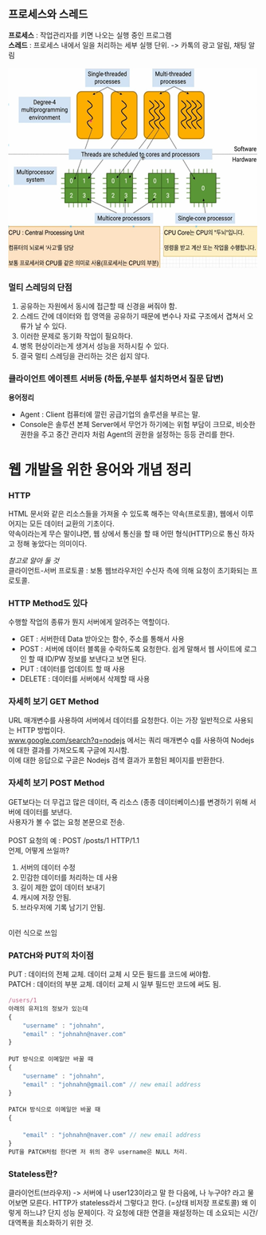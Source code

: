 ## 프로세스와 스레드
**프로세스** : 작업관리자를 키면 나오는 실행 중인 프로그램  
**스레드** : 프로세스 내에서 일을 처리하는 세부 실행 단위. -> 카톡의 광고 알림, 채팅 알림 
<br><br>
<img src="./images/프로세서와 스레드.png" width="500px" height="400px" title="Processes,Thread"/>

### 멀티 스레딩의 단점
1. 공유하는 자원에서 동시에 접근할 때 신경을 써줘야 함.
2. 스레드 간에 데이터와 힙 영역을 공유하기 때문에 변수나 자료 구조에서 겹쳐서 오류가 날 수 있다.
3. 이러한 문제로 동기화 작업이 필요하다.
4. 병목 현상이라는게 생겨서 성능을 저하시킬 수 있다.
5. 결국 멀티 스레딩을 관리하는 것은 쉽지 않다.

### 클라이언트 에이젠트 서버등 (하둡,우분투 설치하면서 질문 답변)
**용어정리**  
* Agent : Client 컴퓨터에 깔린 공급기업의 솔루션을 부르는 말.
* Console은 솔루션 본체 Server에서 무언가 하기에는 위험 부담이 크므로, 비슷한 권한을 주고 중간 관리자 처럼 Agent의 권한을 설정하는 등등 관리를 한다.

# 웹 개발을 위한 용어와 개념 정리
### **HTTP**
HTML 문서와 같은 리소스들을 가져올 수 있도록 해주는 약속(프로토콜), 웹에서 이루어지는 모든 데이터 교환의 기초이다.  
약속이라는게 무슨 말이냐면, 웹 상에서 통신을 할 때 어떤 형식(HTTP)으로 통신 하자고 정해 놓았다는 의미이다.

*참고로 알아 둘 것*<br>
클라이언트-서버 프로토콜 : 보통 웹브라우저인 수신자 측에 의해 요청이 초기화되는 프로토콜.

### **HTTP Method도 있다**
수행할 작업의 종류가 뭔지 서버에게 알려주는 역할이다. 
* GET : 서버한테 Data 받아오는 함수, 주소를 통해서 사용
* POST : 서버에 데이터 블록을 수락하도록 요청한다. 쉽게 말해서 웹 사이트에 로그인 할 때 ID/PW 정보를 보낸다고 보면 된다.
* PUT : 데이터를 업데이트 할 때 사용
* DELETE : 데이터를 서버에서 삭제할 때 사용
### **자세히 보기 GET Method**
URL 매개변수를 사용하여 서버에서 데이터를 요청한다.
이는 가장 일반적으로 사용되는 HTTP 방법이다.<br>
www.google.com/search?q=nodejs 에서는 쿼리 매개변수 q를 사용하여 Nodejs에 대한 결과를 가져오도록 구글에 지시함.  
이에 대한 응답으로 구글은 Nodejs 검색 결과가 포함된 페이지를 반환한다.
### **자세히 보기 POST Method**
GET보다는 더 무겁고 많은 데이터, 즉 리소스 (종종 데이터베이스)를 변경하기 위해 서버에 데이터를 보낸다.  
사용자가 볼 수 없는 요청 본문으로 전송.<br><br>
POST 요청의 예 : POST /posts/1 HTTP/1.1  
언제, 어떻게 쓰일까?
1. 서버의 데이터 수정
2. 민감한 데이터를 처리하는 데 사용
3. 길이 제한 없이 데이터 보내기
4. 캐시에 저장 안됨.
5. 브라우저에 기록 남기기 안됨.<br><br>


이런 식으로 쓰임<br>
### PATCH와 PUT의 차이점
PUT : 데이터의 전체 교체. 데이터 교체 시 모든 필드를 코드에 써야함.  
PATCH : 데이터의 부분 교체. 데이터 교체 시 일부 필드만 코드에 써도 됨.

```javascript
/users/1
아래의 유저1의 정보가 있는데
{
    "username" : "johnahn",
    "email" : "johnahn@naver.com"
}

PUT 방식으로 이메일만 바꿀 때
{
    "username" : "johnahn",
    "email" : "johnahn@gmail.com" // new email address
}

PATCH 방식으로 이메일만 바꿀 때
{

    "email" : "johnahn@naver.com" // new email address
}
PUT을 PATCH처럼 한다면 저 위의 경우 username은 NULL 처리.
```

### Stateless란? 
클라이언트(브라우저) -> 서버에 나 user123이라고 말 한 다음에, 나 누구야? 라고 물어보면 모른다. HTTP가 stateless라서 그렇다고 한다. (=상태 비저장 프로토콜)
왜 이렇게 하느냐? 단지 성능 문제이다. 각 요청에 대한 연결을 재설정하는 데 소요되는 시간/대역폭을 최소화하기 위한 것.